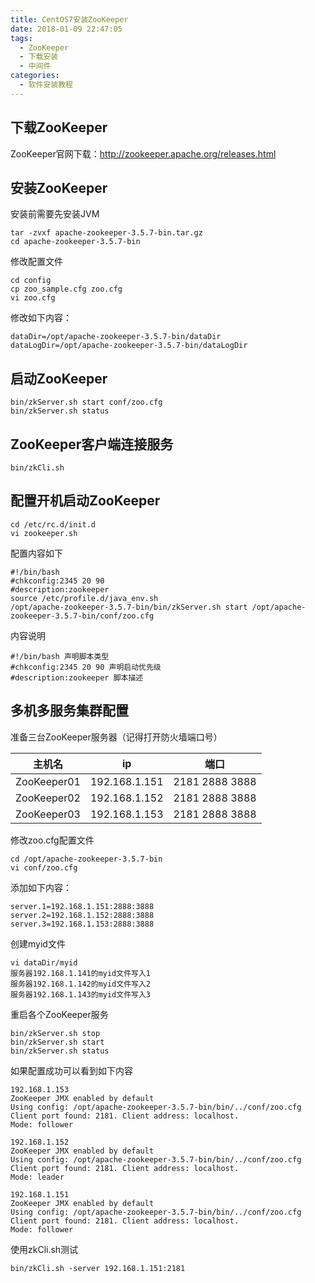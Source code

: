 ```yaml
---
title: CentOS7安装ZooKeeper
date: 2018-01-09 22:47:05
tags: 
  - ZooKeeper
  - 下载安装
  - 中间件
categories: 
  - 软件安装教程
---
```


## 下载ZooKeeper

ZooKeeper官网下载：http://zookeeper.apache.org/releases.html

## 安装ZooKeeper

安装前需要先安装JVM

```shell
tar -zvxf apache-zookeeper-3.5.7-bin.tar.gz
cd apache-zookeeper-3.5.7-bin
```

修改配置文件

```shell
cd config
cp zoo_sample.cfg zoo.cfg
vi zoo.cfg
```

修改如下内容：

```shell
dataDir=/opt/apache-zookeeper-3.5.7-bin/dataDir
dataLogDir=/opt/apache-zookeeper-3.5.7-bin/dataLogDir
```

## 启动ZooKeeper

```shell
bin/zkServer.sh start conf/zoo.cfg
bin/zkServer.sh status
```

## ZooKeeper客户端连接服务

```shell
bin/zkCli.sh
```

## 配置开机启动ZooKeeper

```shell
cd /etc/rc.d/init.d
vi zookeeper.sh
```

配置内容如下

```shell
#!/bin/bash
#chkconfig:2345 20 90
#description:zookeeper
source /etc/profile.d/java_env.sh
/opt/apache-zookeeper-3.5.7-bin/bin/zkServer.sh start /opt/apache-zookeeper-3.5.7-bin/conf/zoo.cfg
```

内容说明

```shell
#!/bin/bash 声明脚本类型
#chkconfig:2345 20 90 声明启动优先级
#description:zookeeper 脚本描述
```

## 多机多服务集群配置

准备三台ZooKeeper服务器（记得打开防火墙端口号）

| 主机名      | ip            | 端口           |
| ----------- | ------------- | -------------- |
| ZooKeeper01 | 192.168.1.151 | 2181 2888 3888 |
| ZooKeeper02 | 192.168.1.152 | 2181 2888 3888 |
| ZooKeeper03 | 192.168.1.153 | 2181 2888 3888 |

修改zoo.cfg配置文件

```shell
cd /opt/apache-zookeeper-3.5.7-bin
vi conf/zoo.cfg
```

添加如下内容：

```shell
server.1=192.168.1.151:2888:3888
server.2=192.168.1.152:2888:3888
server.3=192.168.1.153:2888:3888
```

创建myid文件

```shell
vi dataDir/myid
服务器192.168.1.141的myid文件写入1
服务器192.168.1.142的myid文件写入2
服务器192.168.1.143的myid文件写入3
```

重启各个ZooKeeper服务

```shell
bin/zkServer.sh stop
bin/zkServer.sh start
bin/zkServer.sh status
```

如果配置成功可以看到如下内容

```shell
192.168.1.153
ZooKeeper JMX enabled by default
Using config: /opt/apache-zookeeper-3.5.7-bin/bin/../conf/zoo.cfg
Client port found: 2181. Client address: localhost.
Mode: follower

192.168.1.152
ZooKeeper JMX enabled by default
Using config: /opt/apache-zookeeper-3.5.7-bin/bin/../conf/zoo.cfg
Client port found: 2181. Client address: localhost.
Mode: leader

192.168.1.151
ZooKeeper JMX enabled by default
Using config: /opt/apache-zookeeper-3.5.7-bin/bin/../conf/zoo.cfg
Client port found: 2181. Client address: localhost.
Mode: follower
```

使用zkCli.sh测试

```shell
bin/zkCli.sh -server 192.168.1.151:2181
```

